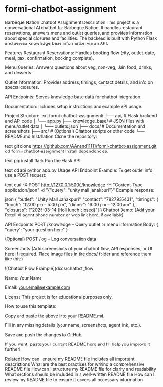 # formi-chatbot-assignment

Barbeque Nation Chatbot Assignment
Description
This project is a conversational AI chatbot for Barbeque Nation. It handles restaurant reservations, answers menu and outlet queries, and provides information about special closures and facilities. The backend is built with Python Flask and serves knowledge base information via an API.

Features
Restaurant Reservations: Handles booking flow (city, outlet, date, meal, pax, confirmation, booking complete).

Menu Queries: Answers questions about veg, non-veg, Jain food, drinks, and desserts.

Outlet Information: Provides address, timings, contact details, and info on special closures.

API Endpoints: Serves knowledge base data for chatbot integration.

Documentation: Includes setup instructions and example API usage.

Project Structure
text
formi-chatbot-assignment/
├── api/                # Flask backend and API code
│   └── app.py
├── knowledge_base/     # JSON files with menu/outlet data
│   └── outlets.json
├── docs/               # Documentation and screenshots
├── src/                # (Optional) Chatbot scripts or other code
└── README.md
Installation
Clone the repository:

text
git clone https://github.com/AAnand11111/formi-chatbot-assignment.git
cd formi-chatbot-assignment
Install dependencies:

text
pip install flask
Run the Flask API:

text
cd api
python app.py
Usage
API Endpoint Example:
To get outlet info, use a POST request:

text
curl -X POST http://127.0.0.1:5000/knowledge -H "Content-Type: application/json" -d "{\"query\": \"unity mall janakpuri\"}"
Example response:

json
{
  "outlet": "Unity Mall Janakpuri",
  "contact": "7827935431",
  "timings": {
    "lunch": "12:00 pm – 5:00 pm",
    "dinner": "6:00 pm – 12:00 am"
  },
  "closures": ["2025-03-14 (Holi lunch closed)"]
}
Chatbot Demo:
[Add your Retell AI agent phone number or web link here, if available]

API Endpoints
POST /knowledge – Query outlet or menu information
Body: { "query": "your question here" }

(Optional) POST /log – Log conversation data

Screenshots
(Add screenshots of your chatbot flow, API responses, or UI here if required. Place image files in the docs/ folder and reference them like this:)

![Chatbot Flow Example](docs/chatbot_flow

Name: Your Name

Email: your.email@example.com

License
This project is for educational purposes only.

How to use this template:

Copy and paste the above into your README.md.

Fill in any missing details (your name, screenshots, agent link, etc.).

Save and push the changes to GitHub.

If you want, paste your current README here and I’ll help you improve it further!

Related
How can I ensure my README file includes all important descriptions
What are the best practices for writing a comprehensive README file
How can I structure my README file for clarity and readability
What sections should be included in a well-written README file
How can I review my README file to ensure it covers all necessary information
